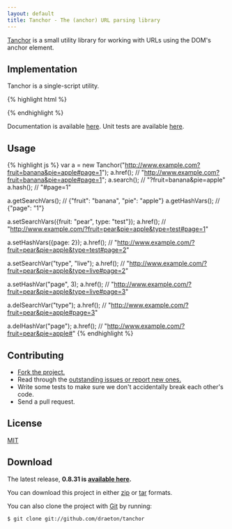 ```yaml
---
layout: default
title: Tanchor - The (anchor) URL parsing library
---
```


<section id="main" role="main">

[Tanchor](http://github.com/draeton/tanchor/) is a small utility library for working with URLs using the DOM's anchor element.


## Implementation

Tanchor is a single-script utility.

{% highlight html %}
<script src="js/tanchor-0.8.31-min.js"></script>
{% endhighlight %}

Documentation is available [here](http://draeton.github.com/tanchor/tanchor/docs/tanchor.html). Unit tests are available
[here](http://draeton.github.com/tanchor/tanchor/tests/).


## Usage

{% highlight js %}
var a = new Tanchor("http://www.example.com?fruit=banana&pie=apple#page=1");
a.href();   // "http://www.example.com?fruit=banana&pie=apple#page=1";
a.search(); // "?fruit=banana&pie=apple"
a.hash();   // "#page=1"

a.getSearchVars(); // {"fruit": "banana", "pie": "apple"}
a.getHashVars();   // {"page": "1"}

a.setSearchVars({fruit: "pear", type: "test"});
a.href(); // "http://www.example.com/?fruit=pear&pie=apple&type=test#page=1"

a.setHashVars({page: 2});
a.href(); // "http://www.example.com/?fruit=pear&pie=apple&type=test#page=2"

a.setSearchVar("type", "live");
a.href(); // "http://www.example.com/?fruit=pear&pie=apple&type=live#page=2"

a.setHashVar("page", 3);
a.href(); // "http://www.example.com/?fruit=pear&pie=apple&type=live#page=3"

a.delSearchVar("type");
a.href(); // "http://www.example.com/?fruit=pear&pie=apple#page=3"

a.delHashVar("page");
a.href(); // "http://www.example.com/?fruit=pear&pie=apple#"
{% endhighlight %}


## Contributing

* [Fork the project.](https://github.com/draeton/tanchor)
* Read through the [outstanding issues or report new ones.](https://github.com/draeton/tanchor/issues)
* Write some tests to make sure we don't accidentally break each other's code.
* Send a pull request.


## License

[MIT](https://raw.github.com/draeton/tanchor/master/LICENSE)


## Download

The latest release, **0.8.31 is [available here](http://draeton.github.com/tanchor/tanchor/dist/tanchor-0.8.31.zip).**

You can download this project in either [zip](https://github.com/draeton/tanchor/zipball/master)
or [tar](https://github.com/draeton/tanchor/tarball/master) formats.

You can also clone the project with [Git](http://git-scm.com) by running:

    $ git clone git://github.com/draeton/tanchor

</section>